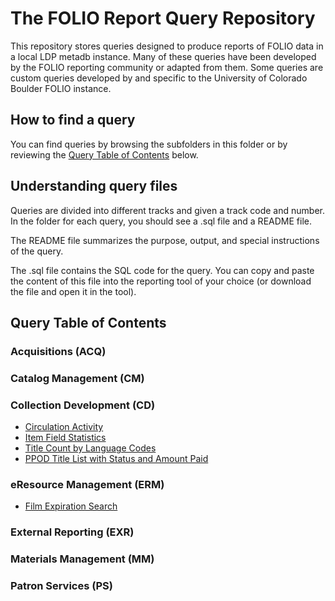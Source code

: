 # The FOLIO Report Query Repository 

This repository stores queries designed to produce reports of FOLIO data in 
a local LDP metadb instance.  Many of these queries have been developed
by the FOLIO reporting community or adapted from them.  Some queries are custom queries developed by and specific to the University of Colorado Boulder FOLIO instance.


## How to find a query

You can find queries by browsing the subfolders in this folder or by
reviewing the [Query Table of Contents](#query-table-of-contents) below.

## Understanding query files

Queries are divided into different tracks and given a track code and number.
In the folder for each query, you should see a .sql file and a README
file.

The README file summarizes the purpose, output, and special instructions
of the query.

The .sql file contains the SQL code for the query. You can copy and
paste the content of this file into the reporting tool of your choice
(or download the file and open it in the tool).

## Query Table of Contents

### Acquisitions (ACQ)

### Catalog Management (CM)

### Collection Development (CD)
* [Circulation Activity](collection_development/CD100)
* [Item Field Statistics](collection_development/CD101)
* [Title Count by Language Codes](collection_development/CD102)
* [PPOD Title List with Status and Amount Paid](collection_development/CD103)

### eResource Management (ERM)
* [Film Expiration Search](eresource_management/ERM100)

### External Reporting (EXR)

### Materials Management (MM)

### Patron Services (PS)

